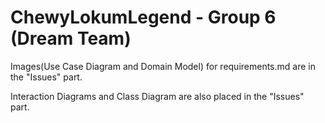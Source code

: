ChewyLokumLegend - Group 6 (Dream Team)
================
Images(Use Case Diagram and Domain Model) for requirements.md are in the "Issues" part.

Interaction Diagrams and Class Diagram are also placed in the "Issues" part. 